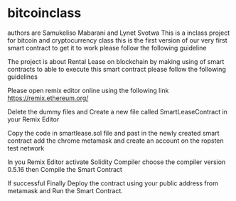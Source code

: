 # bitcoinclass
authors are Samukeliso Mabarani and Lynet Svotwa
This is a inclass project for bitcoin and cryptocurrency class 
this is the first version of our very first smart contract
to get it to work please follow the following guideline

The project is about Rental Lease on blockchain by making using of smart contracts to able to execute this smart contract 
please follow the following guidelines

Please open remix editor online using the following link
https://remix.ethereum.org/

Delete the dummy files and Create a new file called SmartLeaseContract in your Remix Editor

Copy the code in smartlease.sol file and past in the newly created smart contract
add the chrome metamask and create an account on the ropsten test network

In you Remix Editor activate Solidity Compiler choose the compiler version 0.5.16 then Compile the Smart Contract

If successful Finally Deploy the contract using your public address from metamask and Run the Smart Contract.
